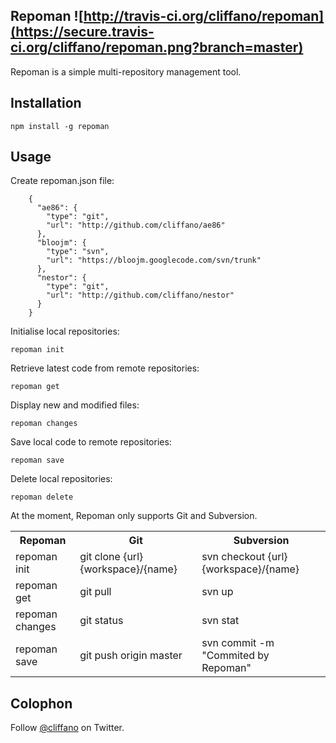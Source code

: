 Repoman ![http://travis-ci.org/cliffano/repoman](https://secure.travis-ci.org/cliffano/repoman.png?branch=master)
-------

Repoman is a simple multi-repository management tool.

Installation
------------

    npm install -g repoman

Usage
-----

Create repoman.json file:

		{
		  "ae86": {
		  	"type": "git",
		  	"url": "http://github.com/cliffano/ae86"
		  },
		  "bloojm": {
		    "type": "svn",
		    "url": "https://bloojm.googlecode.com/svn/trunk"
		  },
		  "nestor": {
		  	"type": "git",
		  	"url": "http://github.com/cliffano/nestor"
		  }
		}

Initialise local repositories:

    repoman init

Retrieve latest code from remote repositories:

    repoman get

Display new and modified files:

    repoman changes

Save local code to remote repositories:

    repoman save

Delete local repositories:

    repoman delete

At the moment, Repoman only supports Git and Subversion.

<table>
  <tr>
    <th>Repoman</th>
    <th>Git</th>
    <th>Subversion</th>
  </tr>
  <tr>
    <td>repoman init</td>
    <td>git clone {url} {workspace}/{name}</td>
    <td>svn checkout {url} {workspace}/{name}</td>
  </tr>
  <tr>
    <td>repoman get</td>
    <td>git pull</td>
    <td>svn up</td>
  </tr>
  <tr>
    <td>repoman changes</td>
    <td>git status</td>
    <td>svn stat</td>
  </tr>
  <tr>
    <td>repoman save</td>
    <td>git push origin master</td>
    <td>svn commit -m "Commited by Repoman"</td>
  </tr>
</table>

Colophon
--------

Follow [@cliffano](http://twitter.com/cliffano) on Twitter.